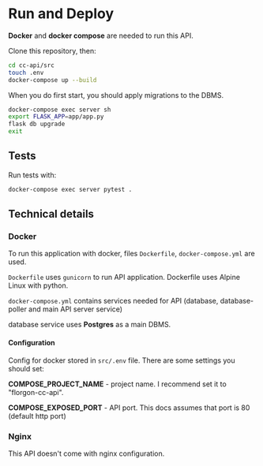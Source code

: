 # Run and Deploy

**Docker** and **docker compose** are needed to run this API.

Clone this repository, then:
```bash
cd cc-api/src
touch .env
docker-compose up --build
```
When you do first start, you should apply migrations to the DBMS.
```bash
docker-compose exec server sh
export FLASK_APP=app/app.py
flask db upgrade
exit
```

## Tests

Run tests with:
```bash
docker-compose exec server pytest .
```

## Technical details

### Docker

To run this application with docker, files `Dockerfile`, `docker-compose.yml` are used.

`Dockerfile` uses `gunicorn` to run API application. Dockerfile uses Alpine Linux with python.

`docker-compose.yml` contains services needed for API (database, database-poller and main API server service)

database service uses **Postgres** as a main DBMS.

#### Configuration

Config for docker stored in `src/.env` file. There are some settings you should set:

**COMPOSE_PROJECT_NAME** - project name. I recommend set it to "florgon-cc-api".

**COMPOSE_EXPOSED_PORT** - API port. This docs assumes that port is 80 (default http port)

### Nginx

This API doesn't come with nginx configuration.
